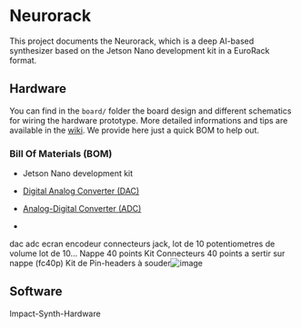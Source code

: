 # Neurorack

This project documents the Neurorack, which is a deep AI-based synthesizer based on the Jetson Nano development kit in a EuroRack format.

## Hardware

You can find in the `board/` folder the board design and different schematics for wiring the hardware prototype. More detailed informations and tips are available in the [wiki](https://github.com/ninon-io/Impact-Synth-Hardware/wiki). We provide here just a quick BOM to help out.

### Bill Of Materials (BOM)

- Jetson Nano development kit
- [Digital Analog Converter (DAC)](https://www.amazon.fr/HiLetgo-Lossless-Digital-Converter-Raspberry/dp/B07QBY5Y9K/ref=sr_1_3?__mk_fr_FR=%C3%85M%C3%85%C5%BD%C3%95%C3%91&crid=2DYQJGKHO7EWZ&dchild=1&keywords=pcm5102&qid=1611491039&sprefix=pcm%2Caps%2C174&sr=8-3)
- [Analog-Digital Converter (ADC)](https://shop.pimoroni.com/products/ads1015-adc-breakout)

-
dac
adc
ecran
encodeur
connecteurs jack, lot de 10
potentiometres de volume lot de 10…
Nappe 40 points
Kit Connecteurs 40 points a sertir sur nappe (fc40p)
Kit de Pin-headers à souder![image](https://user-images.githubusercontent.com/6968792/148580023-f68c2170-6b83-4047-8898-c9c15a1f4264.png)


## Software

Impact-Synth-Hardware 

